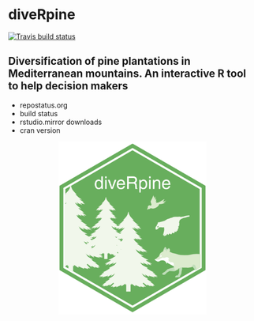diveRpine
================================

<!-- badges: start -->
  [![Travis build status](https://travis-ci.org/ajpelu/diveRpine.svg?branch=master)](https://travis-ci.org/ajpelu/diveRpine)
  <!-- badges: end -->

## Diversification of pine plantations in Mediterranean mountains. An interactive R tool to help decision makers




- repostatus.org
- build status
- rstudio.mirror downloads
- cran version


<p align="center">
<img src="img/diveRpineLogo.png" width="300"  />
</p>
